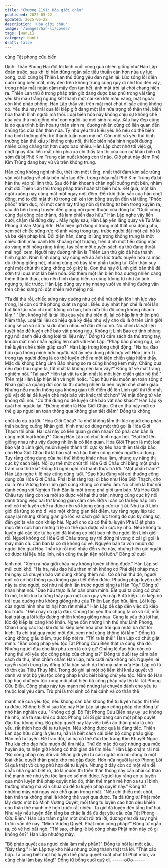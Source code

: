 ```yaml
---
title: "Chương 1191: Hóa giới châu"
published: 2025-05-22
updated: 2025-05-22
description: 'Hóa giới châu'
image: '/images/han-li/cover/'
tags: [HanLi]
category: HanLi
draft: false
---
```


cùng Tật phong cửu biến

Dịch: Thần Phong
Hai đợt lôi kích cuối cùng quả nhiên giống như Hàn Lập đoán
trước, sau khi bị hắn dùng ngân sắc tiểu thuẫn cản hơn nửa uy
lực xong, cuối cùng bị Thiên Lan thú dùng yêu đan ngăn lại.
Lúc sóng lôi điện cuối cùng biến mất, mây đen trên không trung
cũng quỷ dị như lúc đến vậy, trong nháy mắt ngàn dặm mây đen
tan hết, ánh mặt trời lại chói chang hiện ra.
Thiên Lan thú ở trong pháp trận giờ đang được bao phủ trong vài
tầng yêu khí màu trắng ngưng kết thành một cái kén lớn màu
vàng, mặt ngoài còn khẽ phập phồng.
Hàn Lập thấy vật trên mặt một chút dị sắc cũng không có.
Yêu thú này trải qua lôi kiếp giờ đang một lần nữa trọng tổ thân
thể, biến hóa thành hình người mà thôi. Loại biến hóa này không
chịu sự khống chế của yêu thú mà giống như con người lúc mới
sinh ra vậy. Xấu hay đẹp cũng là do quá trình biến hóa tự thân
sinh ra, đương nhiên cũng có liên quan đến chủng tộc của bản
thân nữa.
Tỷ như yêu thú kiểu yêu hồ nếu có thể biến hóa bình thường đều
trở thành tuấn nam mỹ nữ. Còn một số yêu thú bình thường bản
thể xấu xí không chịu nổi, thì lúc biến hóa hình người đương
nhiên cũng chẳng tốt hơn được bao nhiêu. Hàn Lập chợt nhớ tới
việc gì, chợt quay đầu liếc mắt nhìn phía xa chỉ thấy tàn thi của
con cự khâu biến dị sớm đã bị Phệ Kim Trùng cắn nuốt không còn
tí nào. Giờ phút này đám Phệ Kim Trùng đang bay vù vù trên
không trung.

Hắn cũng không nghĩ nhiều, thét lớn một tiếng, nhất thời đám kim
sắc trùng vân vội hướng về phía bên hắn lao đến, trong nháy mắt
Phệ Kim Trùng đã bị hắn thu vào túi linh thú.
Sau đó hắn khoanh chân ngồi xuống một bên, nhắm mắt đợi
Thiên Lan thú trong pháp trận hoàn tất biến hóa.
Kết quả, một lần ngồi xuống này cũng mất một ngày một đêm.
Đến khi thần sắc của hắn chợt động, mở to đôi mắt thì từ trong
cái kén lớn bỗng truyền đến vài tiếng "Phốc phốc" trầm đục, rồi
một cánh tay trắng nõn dị thường từ bên trong xuyên ra, sau đó
bên trong truyền đến giọng nói quen thuộc của đồng tử.
"Cuối cùng cũng đại công cáo thành, đã làm phiền đạo hữu."
Hàn Lập nghe vậy liền cười, chậm rãi đứng dậy…
Mấy ngày sau, Hàn Lập yên lặng quay về Tử Mẫu Phong ở Vân
Mộng Sơn. Hắn hiện giờ đang ở trong mật thất của động phủ,
xem xét chiếc sừng rực rỡ ánh vàng trong tay, trước người đặt
một cái hồ lô và ba kiện pháp khí. Đối diện hắn, đang lơ lửng
trong không trung là môt chiếc đỉnh màu xanh lớn khoảng một
trượng, trên đỉnh một tiểu đồng mặc áo vàng môi hồng răng trắng,
tay cầm một quyển sách da thú đang thoải mái ngồi xem.
Người này đương nhiên là Thiên Lan thú giờ đã hóa thành hình
người. Nhìn hình dạng này cùng với ảo ảnh lúc trước huyễn hóa
ra mặc dù không giống hệt, nhưng cũng có bảy tám phần tương
tự.
Cẩn thận suy nghĩ một chút thì cũng không có gì kỳ lạ. Con thú
này ở Linh giới bản thể đã sớm trải qua một lần biến hóa. Giờ
thêm một lần biến hóa đương nhiên càng thêm thành thạo, cho
nên hình dạng biến ra cũng tương tự như ảo ảnh ngưng tụ lúc
trước.
Hàn Lập dùng tay nhẹ nhàng vuốt ve những đường vân trên chiếc
sừng rồi đột nhiên mở miệng nói.

"Ta đã thử rồi, chiếc sừng này dường như có thể hút phần lớn linh
lực vào trong, lại còn có thể phóng xuất ra ngoài. Điều duy nhất
hạn chế là mỗi lần hút linh lực vào chỉ một lượng có hạn, hơn nữa
tốc độ cũng không nhanh lắm."
"Ừm, không hổ là tài liệu của yêu thú biến dị, lại có hấp linh thiên
phú hiếm thấy. Loại tài liệu có hiệu quả kỳ diệu như vậy cho dù là
ở trên Linh giới cũng sẽ có vô số tu sĩ dù đánh nhau vỡ đầu để có
nó. Nó chính là vật liệu tuyệt hảo để luyện chế bảo vật phòng
ngự. Không ít Linh Bảo có tính phòng ngự nổi danh đều dùng loại
tài liệu này."
Đồng tử cầm sách da thú trong tay, khuôn mặt nhỏ nhắn ngẩng
lên cười với Hàn Lập.
"Pháp bảo phòng ngự, có thể luyện chế chiến giáp sao?" Hàn Lập
trong lòng chợt động.
"Ha ha, đạo hữu quả thông minh hơn người. Vật ấy nếu dung phối
hợp với Hỏa Linh Ti trong tay ngươi đúng là có thể luyện chế ra
một kiện chiến giáp hiếm thấy. Mặc dù không bằng Linh Bảo
nhưng so ra cũng không kém mấy. Chẳng qua nếu đạo hữu nghe
ta, tốt nhất là không nên làm vậy?" Đồng tử vẻ mặt trang nghiêm
nói.
"Tại sao? Hiện tại vật ta cần nhất là một kiện chiến giáp hộ thể."
Trên mặt Hàn Lập hiện lên vẻ nghi hoặc.
"Đạo hữu nếu muốn an toàn sống ở Nhân giới cả quãng đời còn
lại thì đương nhiên là nên luyện chế chiến giáp. Nhưng nếu muốn
thông qua không gian tiết điểm để lên Linh giới thì tốt nhất giữ vật
đó lại để luyện chế một bảo vật khác thì tốt hơn" Vẻ mặt đồng tử
vẫn không đổi nói.
"Có thể dùng nó để luyện chế bảo vật nào khác?" Hàn Lập kỳ
quái hỏi ngược lại.
"Đương nhiên là Hóa Giới Châu. Chỉ có thứ này mới có thể giúp
ngươi an toàn thông qua không gian tiết điểm" Đồng tử không

chút do dự trả lời.
"Hóa Giới Châu? Ta nhớ không lầm thì lúc ngươi cho phân thân
buông xuống Nhân giới, hình như có dùng một thứ gọi là Hóa Giới
Thạch thì phải. Hai cái này có liên quan gì đến nhau? Có phải căn
bản là cùng một loại không?" Giọng Hàn Lập có chút kinh ngạc
hỏi.
"Hai thứ tên giống nhau như vậy đương nhiên là có liên quan. Hóa
Giới Thạch là một loại bảo vật ở Linh giới, muốn luyện thành thì
cực kỳ tiêu hao thiên tài địa bảo, còn Hóa Giới Châu thì là bảo vật
mà hậu thiên cũng nhiều người sử dụng.
Tuy rằng công dụng của hai thứ không khác nhau lắm, nhưng uy
năng thì cực kỳ cách biệt. Nói cụ thể một chút thì Hóa Giới Châu
chỉ bằng một phần trăm của thứ kia" Đồng tử nghĩ nghĩ rồi thành
thực trả lời.
"Một phần trăm?" Hàn Lập nghe tỉ lệ này cũng cứng lưỡi.
"Đạo hữu đừng vội coi thường công dụng của Hóa Giới Châu.
Phải biết rằng loại dị bảo như Hóa Giới Thạch, cho dù là Yêu
Vương trên Linh giới cũng không có nhiều lắm. Nó chính là thứ
nổi danh cùng với Nghịch Tinh Bàn là một trong phá giới tam bảo.
Mà Hóa Giới Châu tuy rằng còn xa mới so được với hai thứ trên,
nhưng cũng cực kỳ nổi danh trong việc bài trừ không gian cấm
chế. Bởi vì cần có tài liệu hấp linh mới có thể luyện chế ra được
nên số lượng cũng cực kỳ ít ỏi. Như ta ở Linh giới đã từng tò mò
đi vào một không gian tiết điểm, tuy rằng ngay lập tức quay lại
nhưng không gian gió lốc và cách giới lực trong đó cực kỳ đáng
sợ, đến giờ ta vẫn còn khiếp hãi. Ngươi cho dù có thể tu luyện
Phá Diệt pháp mục đến cực hạn nhưng tỉ lệ có thể qua được vẫn
cực kỳ nhỏ.
Nếu không tu luyện giả các tộc từ hạ giới đã không có biết bao
nhiêu người lên Linh giới rồi. Ngươi không có Hóa Giới Châu
trong tay thì đừng hi vọng ở cái gì gọi là may mắn cả. Căn bản là
có đi không có về. Nguyên bản ta vốn muốn đợi ngươi tiến giai
Hóa Thần kỳ rồi mới nhắc đến việc này, nhưng hiện giờ ngươi có
được tài liệu hấp linh, nên cũng thuận tiện nói luôn." Đồng tử cười

lạnh nói.
"Xem ra hóa giới châu này không luyện không được." Hàn Lập sờ
mũi cười khổ.
"Ha ha, nếu đạo hữu than mình không có Phá diệt pháp mục thì
ngay cả chuyện bảo vật cũng không thèm nói. Có cả hai thứ đó,
ngươi mới có cơ hội thông qua không gian tiết điểm được.
Phương pháp luyện chế này ta cho ngươi, coi như nể tình lần
trước ngươi tặng ta Hàn Tủy." Đồng tử nhàn nhạt nói.
"Đạo hữu thực là ân oán phân minh. Bất quá ta cũng có chút tò
mò, trước kia ta từng thấy qua một con quy yêu cấp 8 độ kiếp. Lôi
kiếp nó trải qua dường như không giống như của Thiên Lan đạo
hữu lắm. Lôi kiếp của ngươi hình như lợi hại hơn rất nhiều." Hàn
Lập đề cập đến việc độ kiếp lúc trước.
"Điều này có gì lạ đâu. Chủng tộc yêu thú chúng ta có vô số, mỗi
loại trải qua lôi kiếp đương nhiên không giống nhau. Càng là yêu
thú lợi hại, lúc độ kiếp lại càng khó khăn. Nghe đồn những linh thú
như Linh Phong, Chân Long các loại khi độ lôi kiếp biến hóa phải
trải qua mười ba đợt lôi kích. Ta chỉ trải qua mười một đợt, xem
như cũng không tồi lắm." Đồng tử cũng không giấu diếm, trực tiếp
nói ra.
"Thì ra là thế!" Hàn Lập có chút giật mình.
"Bản công pháp yêu tộc Tật Phong Cửu Biến thật ra cũng khá đó.
Nhưng ngươi đưa cho lão phu xem là có ý gì? Chẳng lẽ đạo hữu
còn có hứng thú với yêu tộc công pháp của chúng ta?" Đồng tử
duỗi tay cầm bản sách da thú, nhìn chằm chằm Hàn Lập, nửa
cười nửa không hỏi.
Nguyên lai quyển sách trong tay đồng tử là bản sách da thú mà
năm xưa Hàn Lập có từ tổ tôn của Tiêu Thúy Nhi. Trong đó ghi lại
một bộ liễm khí khẩu quyết vô danh và một bộ yêu tộc công pháp
khác biết bằng chữ yêu tộc. Năm đó Hàn Lập học chữ yêu tộc
xong mới phát hiện bộ công pháp này tên là Tật Phong Cửu Biến.
Công pháp này tuy mạnh mẽ nhưng lại chuyên dành cho yêu tu
thuộc loại yêu cầm. Trừ phi là trời sinh có hai cánh và có thân thể

mạnh mẽ của yêu tộc, nếu không căn bản không thể tu luyện
hoặc thi triển ra được.
Không biết vì sao lúc này Hàn Lập lại giao công pháp cho đồng tử
nhờ hắn nghiên cứu.
"Không có gì. Bộ Tật Phong Cửu Biến này uy lực không hề nhỏ,
mà ta sau khi có được Phong Lôi Sí giờ đang cần một pháp quyết
đặc thù tương ứng. Bộ pháp quyết này lấy việc biến ảo thân pháp
là chủ yếu, rất thích hợp để ta tu luyện. Nếu không được quả là
đáng tiếc. Thiên Lan đạo hữu cũng là yêu tu, hẳn là biết cách cải
biến bộ công pháp giúp Hàn mỗ tu luyện. Để trao đổi, tại hạ có
thể đưa tàn trang Kim Khuyết Ngọc Thư kia cho đạo hữu mượn
để tìm hiểu. Thứ đó mặc dù quý nhưng quá mức huyền ảo, ta
hiện giờ không có thời gian để tìm hiểu."
Hàn Lập chậm rãi nói.
"Bộ công pháp này đối với Nhân giới yêu tu các ngươi mà nói
đúng là một loại khẩu quyết thân pháp khó mà gặp được. Hơn
nữa người lại có Phong Lôi Si quả thật vô cùng phù hợp để tu
luyện. Nhưng ở đây còn có một vấn đề chắc nhà ngươi biết rõ, đó
là muốn thi triển thần thông này cần phải có thân thể mạnh mẽ
như yêu tộc làm cơ sở mới được. Ngươi tuy rằng có tu luyện qua
môn luyện thể pháp quyết nào đó, thân thể mạnh mẽ hơn xa tu sĩ
bình thường nhưng mà vẫn chưa đủ để tu luyện pháp quyết này."
Đồng tử nhướng mày nói ngay vào chỗ quan trọng nhất.
"Nếu chỉ thiếu một chút, bản thân ta không phải là không thể vượt
qua được. Ta đã từng từ Phật môn lấy được một bộ Minh Vương
Quyết, mỗi tầng tu luyện cao hơn đều khiến cho thân thể mạnh
mẽ hơn trước rất nhiều. Ta giờ đã luyện đến tầng thứ hai. Như vậy
nếu luyện đến tầng ba chắc là đã đủ đạt yêu cầu của Tật Phong
Cửu Biến." Hàn Lập trầm ngâm một chút rồi trả lời, dường như đã
suy nghĩ trước vấn đề này. "Minh Vương Quyết, Phật môn công
pháp?" Đồng tử ngẩn ra, có vẻ hơi bất ngờ.
"Thì sao, chẳng lẽ bộ công pháp Phật môn này có gì không ổn?"
Hàn Lập nhướng mày.

"Bộ pháp quyết của ngươi chia làm mấy phần?" Đồng tử hỏi lại
một câu.
"Bảy tầng." Hàn Lập tuy khó hiểu nhưng cũng thành thật trả lời.
"Thật xảo hợp. Ta cũng biết một bộ luyện thể pháp quyết xuất
phát từ Phật môn, và cũng chia làm bảy tầng!" Đồng tử bỗng cười
quỷ dị.
------oOo------
